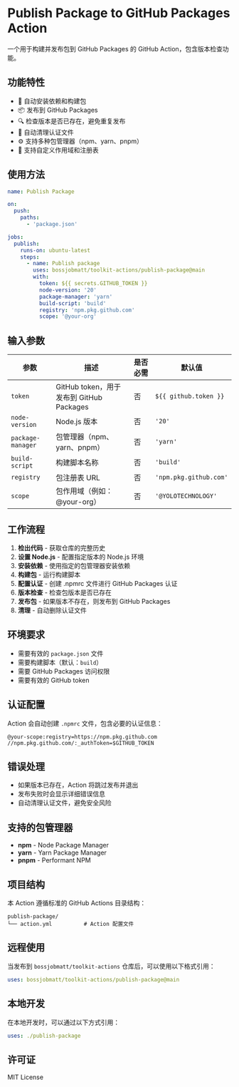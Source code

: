 # Publish Package to GitHub Packages Action

一个用于构建并发布包到 GitHub Packages 的 GitHub Action，包含版本检查功能。

## 功能特性

- 🔨 自动安装依赖和构建包
- 📦 发布到 GitHub Packages
- 🔍 检查版本是否已存在，避免重复发布
- 🧹 自动清理认证文件
- ⚙️ 支持多种包管理器（npm、yarn、pnpm）
- 🏢 支持自定义作用域和注册表

## 使用方法

```yaml
name: Publish Package

on:
  push:
    paths:
      - 'package.json'

jobs:
  publish:
    runs-on: ubuntu-latest
    steps:
      - name: Publish package
        uses: bossjobmatt/toolkit-actions/publish-package@main
        with:
          token: ${{ secrets.GITHUB_TOKEN }}
          node-version: '20'
          package-manager: 'yarn'
          build-script: 'build'
          registry: 'npm.pkg.github.com'
          scope: '@your-org'
```

## 输入参数

| 参数 | 描述 | 是否必需 | 默认值 |
|------|------|----------|--------|
| `token` | GitHub token，用于发布到 GitHub Packages | 否 | `${{ github.token }}` |
| `node-version` | Node.js 版本 | 否 | `'20'` |
| `package-manager` | 包管理器（npm、yarn、pnpm） | 否 | `'yarn'` |
| `build-script` | 构建脚本名称 | 否 | `'build'` |
| `registry` | 包注册表 URL | 否 | `'npm.pkg.github.com'` |
| `scope` | 包作用域（例如：@your-org） | 否 | `'@YOLOTECHNOLOGY'` |

## 工作流程

1. **检出代码** - 获取仓库的完整历史
2. **设置 Node.js** - 配置指定版本的 Node.js 环境
3. **安装依赖** - 使用指定的包管理器安装依赖
4. **构建包** - 运行构建脚本
5. **配置认证** - 创建 .npmrc 文件进行 GitHub Packages 认证
6. **版本检查** - 检查包版本是否已存在
7. **发布包** - 如果版本不存在，则发布到 GitHub Packages
8. **清理** - 自动删除认证文件

## 环境要求

- 需要有效的 `package.json` 文件
- 需要构建脚本（默认：`build`）
- 需要 GitHub Packages 访问权限
- 需要有效的 GitHub token

## 认证配置

Action 会自动创建 `.npmrc` 文件，包含必要的认证信息：

```
@your-scope:registry=https://npm.pkg.github.com
//npm.pkg.github.com/:_authToken=$GITHUB_TOKEN
```

## 错误处理

- 如果版本已存在，Action 将跳过发布并退出
- 发布失败时会显示详细错误信息
- 自动清理认证文件，避免安全风险

## 支持的包管理器

- **npm** - Node Package Manager
- **yarn** - Yarn Package Manager
- **pnpm** - Performant NPM

## 项目结构

本 Action 遵循标准的 GitHub Actions 目录结构：

```
publish-package/
└── action.yml          # Action 配置文件
```

## 远程使用

当发布到 `bossjobmatt/toolkit-actions` 仓库后，可以使用以下格式引用：

```yaml
uses: bossjobmatt/toolkit-actions/publish-package@main
```

## 本地开发

在本地开发时，可以通过以下方式引用：

```yaml
uses: ./publish-package
```

## 许可证

MIT License